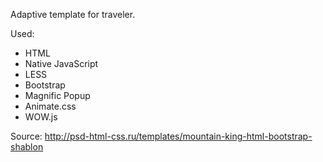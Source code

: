 Adaptive template for traveler.

Used: 
 - HTML
 - Native JavaScript
 - LESS
 - Bootstrap
 - Magnific Popup
 - Animate.css
 - WOW.js

Source: http://psd-html-css.ru/templates/mountain-king-html-bootstrap-shablon
